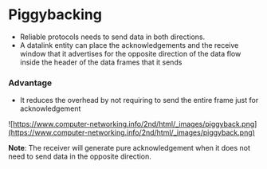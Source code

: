# Piggybacking

- Reliable protocols needs to send data in both directions.
- A datalink entity can place the acknowledgements and the receive window that it advertises for the opposite direction of the data flow inside the header of the data frames that it sends


### Advantage

- It reduces the overhead by not requiring to send the entire frame just for acknowledgement

![https://www.computer-networking.info/2nd/html/_images/piggyback.png](https://www.computer-networking.info/2nd/html/_images/piggyback.png)

**Note**: The receiver will generate pure acknowledgement when it does not need to send data in the opposite direction.
